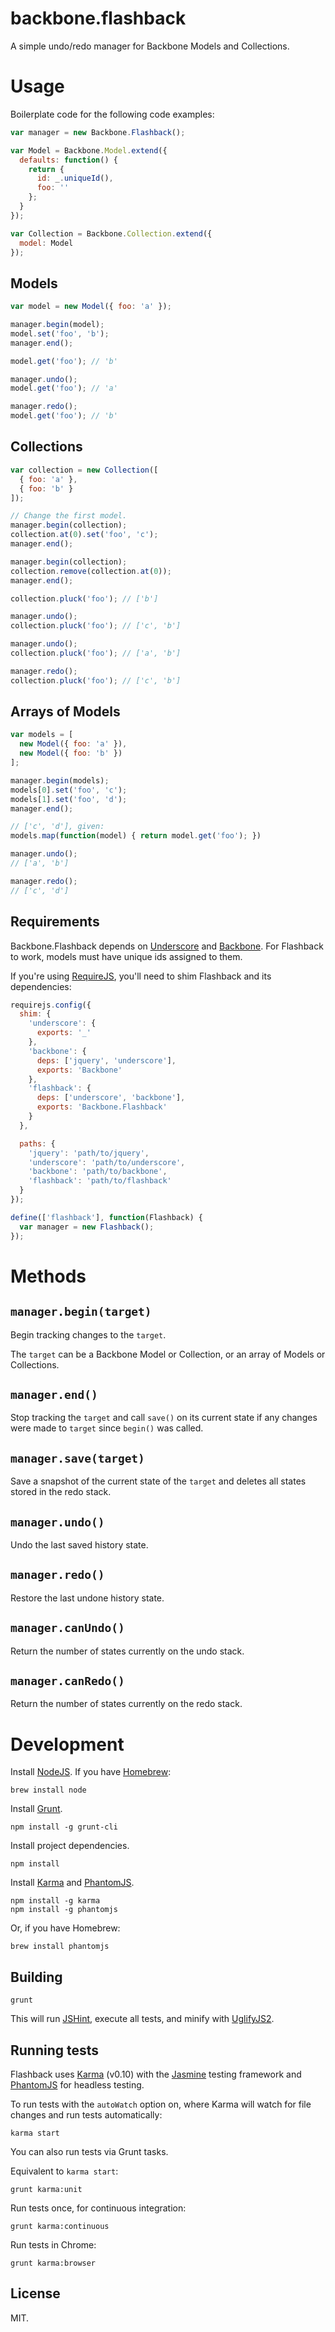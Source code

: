 backbone.flashback
==================

A simple undo/redo manager for Backbone Models and Collections.

Usage
===
Boilerplate code for the following code examples:
```javascript
var manager = new Backbone.Flashback();

var Model = Backbone.Model.extend({
  defaults: function() {
    return {
      id: _.uniqueId(),
      foo: ''
    };
  }
});

var Collection = Backbone.Collection.extend({
  model: Model
});
```

Models
---
```javascript
var model = new Model({ foo: 'a' });

manager.begin(model);
model.set('foo', 'b');
manager.end();

model.get('foo'); // 'b'

manager.undo();
model.get('foo'); // 'a'

manager.redo();
model.get('foo'); // 'b'
```

Collections
---
```javascript
var collection = new Collection([
  { foo: 'a' },
  { foo: 'b' }
]);

// Change the first model.
manager.begin(collection);
collection.at(0).set('foo', 'c');
manager.end();

manager.begin(collection);
collection.remove(collection.at(0));
manager.end();

collection.pluck('foo'); // ['b']

manager.undo();
collection.pluck('foo'); // ['c', 'b']

manager.undo();
collection.pluck('foo'); // ['a', 'b']

manager.redo();
collection.pluck('foo'); // ['c', 'b']
```

Arrays of Models
---
```javascript
var models = [
  new Model({ foo: 'a' }),
  new Model({ foo: 'b' })
];

manager.begin(models);
models[0].set('foo', 'c');
models[1].set('foo', 'd');
manager.end();

// ['c', 'd'], given:
models.map(function(model) { return model.get('foo'); })

manager.undo();
// ['a', 'b']

manager.redo();
// ['c', 'd']
```

Requirements
---
Backbone.Flashback depends on [Underscore](https://github.com/jashkenas/underscore/) and [Backbone](https://github.com/jashkenas/backbone/). For Flashback to work, models must have unique ids assigned to them.

If you're using [RequireJS](https://github.com/jrburke/requirejs), you'll need to shim Flashback and its dependencies:
```javascript
requirejs.config({
  shim: {
    'underscore': {
      exports: '_'
    },
    'backbone': {
      deps: ['jquery', 'underscore'],
      exports: 'Backbone'
    },
    'flashback': {
      deps: ['underscore', 'backbone'],
      exports: 'Backbone.Flashback'
    }
  },

  paths: {
    'jquery': 'path/to/jquery',
    'underscore': 'path/to/underscore',
    'backbone': 'path/to/backbone',
    'flashback': 'path/to/flashback'
  }
});

define(['flashback'], function(Flashback) {
  var manager = new Flashback();
});
```

Methods
===

`manager.begin(target)`
---
Begin tracking changes to the `target`.

The `target` can be a Backbone Model or Collection, or an array of Models or Collections.

`manager.end()`
---
Stop tracking the `target` and call `save()` on its current state if any changes were made to `target` since `begin()` was called.

`manager.save(target)`
---
Save a snapshot of the current state of the `target` and deletes all states stored in the redo stack.

`manager.undo()`
---
Undo the last saved history state.

`manager.redo()`
---
Restore the last undone history state.

`manager.canUndo()`
---
Return the number of states currently on the undo stack.

`manager.canRedo()`
---
Return the number of states currently on the redo stack.

Development
===

Install [NodeJS](https://github.com/joyent/node). If you have [Homebrew](http://brew.sh/):

    brew install node

Install [Grunt](https://github.com/gruntjs/grunt-cli).

    npm install -g grunt-cli

Install project dependencies.

    npm install

Install [Karma](https://github.com/karma-runner/karma) and [PhantomJS](https://github.com/ariya/phantomjs).

    npm install -g karma
    npm install -g phantomjs

Or, if you have Homebrew:

    brew install phantomjs


Building
---

    grunt

This will run [JSHint](https://github.com/jshint/jshint), execute all tests, and minify with [UglifyJS2](https://github.com/mishoo/UglifyJS2).


Running tests
---
Flashback uses [Karma](https://github.com/karma-runner/karma) (v0.10) with the [Jasmine](http://pivotal.github.io/jasmine/) testing framework and [PhantomJS](https://github.com/ariya/phantomjs) for headless testing.

To run tests with the `autoWatch` option on, where Karma will watch for file changes and run tests automatically:

    karma start

You can also run tests via Grunt tasks.

Equivalent to `karma start`:

    grunt karma:unit

Run tests once, for continuous integration:

    grunt karma:continuous

Run tests in Chrome:

    grunt karma:browser

License
---
MIT.
